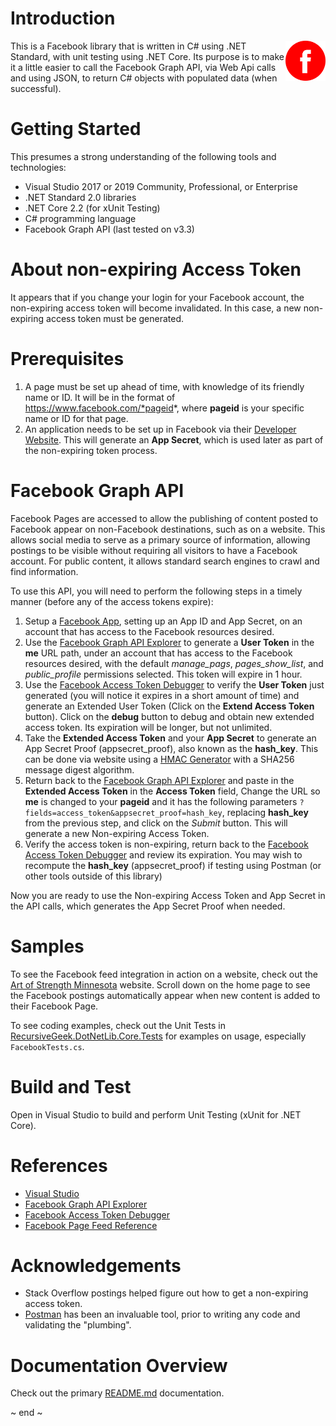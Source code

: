 ﻿# Introduction
<img src="Images/facebook.png" width="64" align="right" alt="Facebook Project Logo"/>
This is a Facebook library that is written in C# using .NET Standard, with unit testing using .NET Core.  Its purpose is to make it a little easier to call the Facebook Graph API, via Web Api calls and using JSON, to return C# objects with populated data (when successful).

# Getting Started
This presumes a strong understanding of the following tools and technologies:

- Visual Studio 2017 or 2019 Community, Professional, or Enterprise
- .NET Standard 2.0 libraries
- .NET Core 2.2 (for xUnit Testing)
- C# programming language
- Facebook Graph API (last tested on v3.3)

# About non-expiring Access Token
It appears that if you change your login for your Facebook account, the non-expiring access token will become invalidated.  In this case, a new non-expiring access token must be generated.

# Prerequisites
1. A page must be set up ahead of time, with knowledge of its friendly name or ID.  It will be in the format of https://www.facebook.com/*pageid*, where **pageid** is your specific name or ID for that page.
2. An application needs to be set up in Facebook via their [Developer Website](https://developers.facebook.com).  This will generate an **App Secret**, which is used later as part of the non-expiring token process.  

# Facebook Graph API
Facebook Pages are accessed to allow the publishing of content posted to Facebook appear on non-Facebook destinations, such as on a website.  This allows social media to serve as a primary source of information, allowing postings to be visible without requiring all visitors to have a Facebook account.  For public content, it allows standard search engines to crawl and find information.

To use this API, you will need to perform the following steps in a timely manner (before any of the access tokens expire):

1. Setup a [Facebook App](https://developers.facebook.com), setting up an App ID and App Secret, on an account that has access to the Facebook resources desired.
2. Use the [Facebook Graph API Explorer](https://developers.facebook.com/tools/explorer) to generate a **User Token** in the **me** URL path, under an account that has access to the Facebook resources desired, with the default *manage_pags*, *pages_show_list*, and *public_profile* permissions selected.  This token will expire in 1 hour.
3. Use the [Facebook Access Token Debugger](https://developers.facebook.com/tools/debug/accesstoken) to verify the **User Token** just generated (you will notice it expires in a short amount of time) and generate an Extended User Token (Click on the **Extend Access Token** button).  Click on the **debug** button to debug and obtain new extended access token.  Its expiration will be longer, but not unlimited.
4. Take the **Extended Access Token** and your **App Secret** to generate an App Secret Proof (appsecret_proof), also known as the **hash_key**.  This can be done via website using a [HMAC Generator](https://www.freeformatter.com/hmac-generator.html) with a SHA256 message digest algorithm.
5. Return back to the [Facebook Graph API Explorer](https://developers.facebook.com/tools/explorer) and paste in the **Extended Access Token** in the **Access Token** field,  Change the URL so **me** is changed to your **pageid** and it has the following parameters `?fields=access_token&appsecret_proof=hash_key`, replacing **hash_key** from the previous step, and click on the *Submit* button.  This will generate a new Non-expiring Access Token.
6. Verify the access token is non-expiring, return back to the [Facebook Access Token Debugger](https://developers.facebook.com/tools/debug/accesstoken) and review its expiration.  You may wish to recompute the **hash_key** (appsecret_proof) if testing using Postman (or other tools outside of this library)

Now you are ready to use the Non-expiring Access Token and App Secret in the API calls, which generates the App Secret Proof when needed.

# Samples
To see the Facebook feed integration in action on a website, check out the [Art of Strength Minnesota](http://www.artofstrengthmn.com) website.  Scroll down on the home page to see the Facebook postings automatically appear when new content is added to their Facebook Page.

To see coding examples, check out the Unit Tests in [RecursiveGeek.DotNetLib.Core.Tests](..\RecursiveGeek.DotNetLib.Core.Tests\README.md) for examples on usage, especially `FacebookTests.cs`.

# Build and Test
Open in Visual Studio to build and perform Unit Testing (xUnit for .NET Core).

# References
- [Visual Studio](https://visualstudio.microsoft.com)
- [Facebook Graph API Explorer](https://developers.facebook.com/tools/explorer)
- [Facebook Access Token Debugger](https://developers.facebook.com/tools/debug/accesstoken)
- [Facebook Page Feed Reference](https://developers.facebook.com/docs/graph-api/reference/v3.2/page/feed)

# Acknowledgements
- Stack Overflow postings helped figure out how to get a non-expiring access token.
- [Postman](https://www.getpostman.com) has been an invaluable tool, prior to writing any code and validating the "plumbing".

# Documentation Overview
Check out the primary [README.md](../README.md) documentation.

~ end ~
